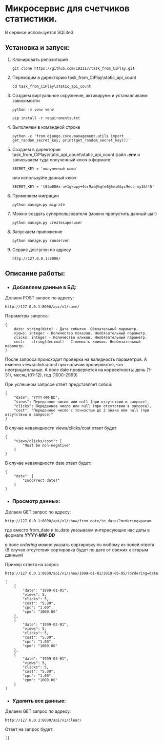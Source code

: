 # Микросервис для счетчиков статистики.

В сервисе используется SQLite3.

## Установка и запуск:

1. Клонировать репозиторий
    ```
    git clone https://github.com/192117/task_from_CiPlay.git
    ```
2. Переходим в директорию task_from_CiPlay\static_api_count
    ```
    cd task_from_CiPlay\static_api_count
    ```
3. Создаем виртуальное окружение, активируем и устанавливаем зависимости
    ``` 
    python -m venv venv
    ```
    ```
    pip install -r requirements.txt
    ```
4. Выполняем в командной строке
   ```
   python -c 'from django.core.management.utils import get_random_secret_key; print(get_random_secret_key())'
   ```
5. Создаем в директории task_from_CiPlay\static_api_count\static_api_count файл _**.env**_
и записываем туда полученный ключ в формате:
   ```
   SECRET_KEY = 'полученный ключ'
   ```
   или используйте данный ключ:
   ```
   SECRET_KEY = 't0(m08#x-u+1gkopy+4er9xs@%qfe4@5vi6&yc9ecc-my3&!!5'
   ```
6. Применяем миграции
   ```
   python manage.py migrate
   ```
7. Можно создать суперпользователя (можно пропустить данный шаг)
   ```
   python manage.py createsuperuser
   ```
8. Запускаем приложение
   ```
   python manage.py runserver
   ```
9. Сервис доступен по адресу 
   ```
   http://127.0.0.1:8000/
   ```
   
## Описание работы:

- ### Добавляем данные в БД:

Делаем POST запрос по адресу:

```
http://127.0.0.1:8000/api/v1/save/
```

Параметры запроса:

```
{
    date: string(date) - Дата события. Обязательный параметр.
    views: integer - Количество показов. Необязательный параметр.
    clicks:	integer - Количество кликов. Необязательный параметр.
    cost:	string(decimal) - Стоимость кликов. Необязательный параметр.
}
```

После запроса происходит проверка на валидность параметров. А именно views/clicks/cost при наличии проверяются, что 
неотрицательные. А поле date проверяется на корректность: день (1-31), месяц (01-12), год (1000-2999)

При успешном запросе ответ представляет собой:

```
{
    "date": "YYYY-MM-DD",
    "views": Переданное число или null (при отсутствии в запросе),
    "clicks": Переданное число или null (при отсутствии в запросе),
    "cost": "Переданное число с точностью до 2 знака или null (при отсутствии в запросе)"
}
```

В случае невалидности views/clicks/cost ответ будет:

```
{
    "views/clicks/cost": [
        "Must be non-negative"
    ]
}
```

В случае невалидности date ответ будет:

```
{
    "date": [
        "Incorrect date!"
    ]
}
```

- ### Просмотр данных:

Делаем GET запрос по адресу:

```
http://127.0.0.1:8000/api/v1/show/from_date/to_date/?ordering=param
```

где вместо from_date и to_date указываем интересующие нас даты в формате **_YYYY-MM-DD_** 

в поле _ordering_ можно указать сортировку по любому из полей ответа. (В случае отсутствия сортировка будет по дате от 
свежих к старым данным)

Пример ответа на запрос 
```
http://127.0.0.1:8000/api/v1/show/1999-01-01/2010-05-05/?ordering=date
```
```
[
    {
        "date": "1999-01-01",
        "views": 5,
        "clicks": 5,
        "cost": "5.00",
        "cpc": "1.00",
        "cpm": "1000.00"
    },
    {
        "date": "1999-02-01",
        "views": 5,
        "clicks": 5,
        "cost": "5.00",
        "cpc": "1.00",
        "cpm": "1000.00"
    },
    {
        "date": "1999-03-01",
        "views": 5,
        "clicks": 5,
        "cost": "5.00",
        "cpc": "1.00",
        "cpm": "1000.00"
    }
]
```

- ### Удалить все данные:

Делаем GET запрос по адресу:

```
http://127.0.0.1:8000/api/v1/clear/
```

Ответ на запрос будет:

```
[]
```